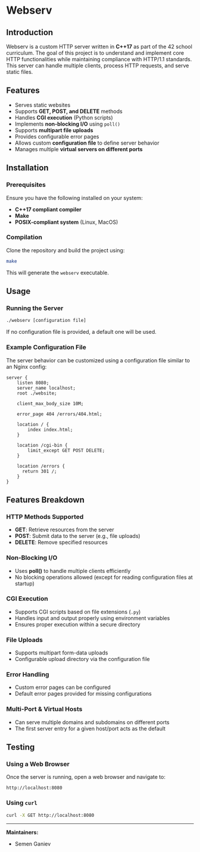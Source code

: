 # Webserv

## Introduction
Webserv is a custom HTTP server written in **C++17** as part of the 42 school curriculum. The goal of this project is to understand and implement core HTTP functionalities while maintaining compliance with HTTP/1.1 standards. This server can handle multiple clients, process HTTP requests, and serve static files.

## Features
- Serves static websites
- Supports **GET, POST, and DELETE** methods
- Handles **CGI execution** (Python scripts)
- Implements **non-blocking I/O** using `poll()`
- Supports **multipart file uploads**
- Provides configurable error pages
- Allows custom **configuration file** to define server behavior
- Manages multiple **virtual servers on different ports**

## Installation
### Prerequisites
Ensure you have the following installed on your system:
- **C++17 compliant compiler**
- **Make**
- **POSIX-compliant system** (Linux, MacOS)

### Compilation
Clone the repository and build the project using:
```bash
make
```
This will generate the `webserv` executable.

## Usage
### Running the Server
```bash
./webserv [configuration file]
```
If no configuration file is provided, a default one will be used.

### Example Configuration File
The server behavior can be customized using a configuration file similar to an Nginx config:
```nginx
server {
    listen 8080;
    server_name localhost;
    root ./website;

    client_max_body_size 10M;

    error_page 404 /errors/404.html;

    location / {
        index index.html;
    }

    location /cgi-bin {
        limit_except GET POST DELETE;
    }

    location /errors {
      return 301 /;
    }
}
```

## Features Breakdown
### HTTP Methods Supported
- **GET**: Retrieve resources from the server
- **POST**: Submit data to the server (e.g., file uploads)
- **DELETE**: Remove specified resources

### Non-Blocking I/O
- Uses **poll()** to handle multiple clients efficiently
- No blocking operations allowed (except for reading configuration files at startup)

### CGI Execution
- Supports CGI scripts based on file extensions (`.py`)
- Handles input and output properly using environment variables
- Ensures proper execution within a secure directory

### File Uploads
- Supports multipart form-data uploads
- Configurable upload directory via the configuration file

### Error Handling
- Custom error pages can be configured
- Default error pages provided for missing configurations

### Multi-Port & Virtual Hosts
- Can serve multiple domains and subdomains on different ports
- The first server entry for a given host/port acts as the default

## Testing
### Using a Web Browser
Once the server is running, open a web browser and navigate to:
```
http://localhost:8080
```

### Using `curl`
```bash
curl -X GET http://localhost:8080
```

---
**Maintainers:**  
- Semen Ganiev

